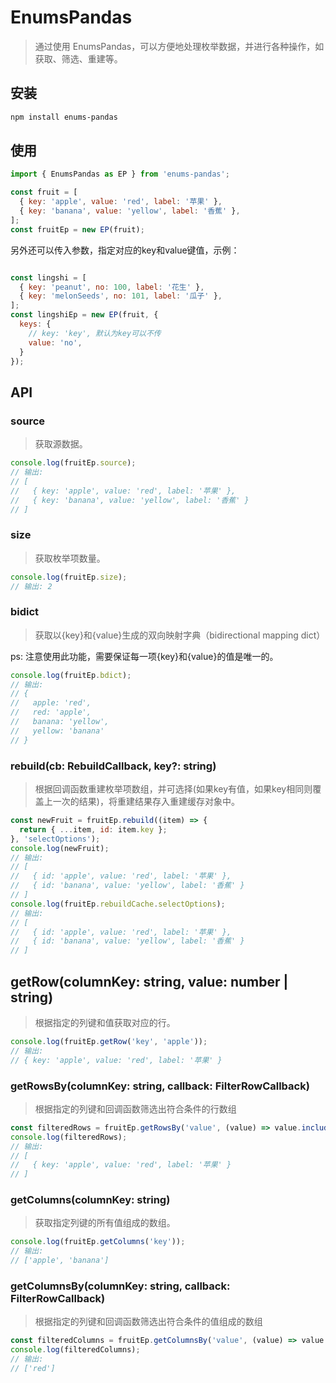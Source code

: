 # EnumsPandas

> 通过使用 EnumsPandas，可以方便地处理枚举数据，并进行各种操作，如获取、筛选、重建等。

## 安装

```bash
npm install enums-pandas
```

## 使用

```js
import { EnumsPandas as EP } from 'enums-pandas';

const fruit = [
  { key: 'apple', value: 'red', label: '苹果' },
  { key: 'banana', value: 'yellow', label: '香蕉' },
];
const fruitEp = new EP(fruit);
```

另外还可以传入参数，指定对应的key和value键值，示例：

```js

const lingshi = [
  { key: 'peanut', no: 100, label: '花生' },
  { key: 'melonSeeds', no: 101, label: '瓜子' },
];
const lingshiEp = new EP(fruit, {
  keys: {
    // key: 'key', 默认为key可以不传
    value: 'no',
  }
});
```

## API

### source

> 获取源数据。
```js
console.log(fruitEp.source);
// 输出:
// [
//   { key: 'apple', value: 'red', label: '苹果' },
//   { key: 'banana', value: 'yellow', label: '香蕉' }
// ]
```

### size

> 获取枚举项数量。

```js
console.log(fruitEp.size);
// 输出: 2
```

### bidict

> 获取以{key}和{value}生成的双向映射字典（bidirectional mapping dict）

ps: 注意使用此功能，需要保证每一项{key}和{value}的值是唯一的。


```js
console.log(fruitEp.bdict);
// 输出:
// {
//   apple: 'red',
//   red: 'apple',
//   banana: 'yellow',
//   yellow: 'banana'
// }
```

### rebuild(cb: RebuildCallback, key?: string)

> 根据回调函数重建枚举项数组，并可选择(如果key有值，如果key相同则覆盖上一次的结果)，将重建结果存入重建缓存对象中。

```js
const newFruit = fruitEp.rebuild((item) => {
  return { ...item, id: item.key };
}, 'selectOptions');
console.log(newFruit);
// 输出:
// [
//   { id: 'apple', value: 'red', label: '苹果' },
//   { id: 'banana', value: 'yellow', label: '香蕉' }
// ]
console.log(fruitEp.rebuildCache.selectOptions);
// 输出:
// [
//   { id: 'apple', value: 'red', label: '苹果' },
//   { id: 'banana', value: 'yellow', label: '香蕉' }
// ]
```

## getRow(columnKey: string, value: number | string)

> 根据指定的列键和值获取对应的行。

```js
console.log(fruitEp.getRow('key', 'apple'));
// 输出:
// { key: 'apple', value: 'red', label: '苹果' }
```

### getRowsBy(columnKey: string, callback: FilterRowCallback)

> 根据指定的列键和回调函数筛选出符合条件的行数组

```js
const filteredRows = fruitEp.getRowsBy('value', (value) => value.includes('red'));
console.log(filteredRows);
// 输出:
// [
//   { key: 'apple', value: 'red', label: '苹果' }
// ]
```

### getColumns(columnKey: string)

>获取指定列键的所有值组成的数组。

```js
console.log(fruitEp.getColumns('key'));
// 输出:
// ['apple', 'banana']
```

### getColumnsBy(columnKey: string, callback: FilterRowCallback)

>根据指定的列键和回调函数筛选出符合条件的值组成的数组

```js
const filteredColumns = fruitEp.getColumnsBy('value', (value) => value.includes('red'));
console.log(filteredColumns);
// 输出:
// ['red']
```


